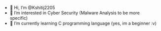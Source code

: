 - 👋 Hi, I’m @Kshitij2205
- 👀 I’m interested in Cyber Security (Malware Analysis to be more specific)
- 🌱 I’m currently learning C programming language (yes, im a beginner :v)

<!---
Kshitij2205/Kshitij2205 is a ✨ special ✨ repository because its `README.md` (this file) appears on your GitHub profile.
You can click the Preview link to take a look at your changes.
--->
